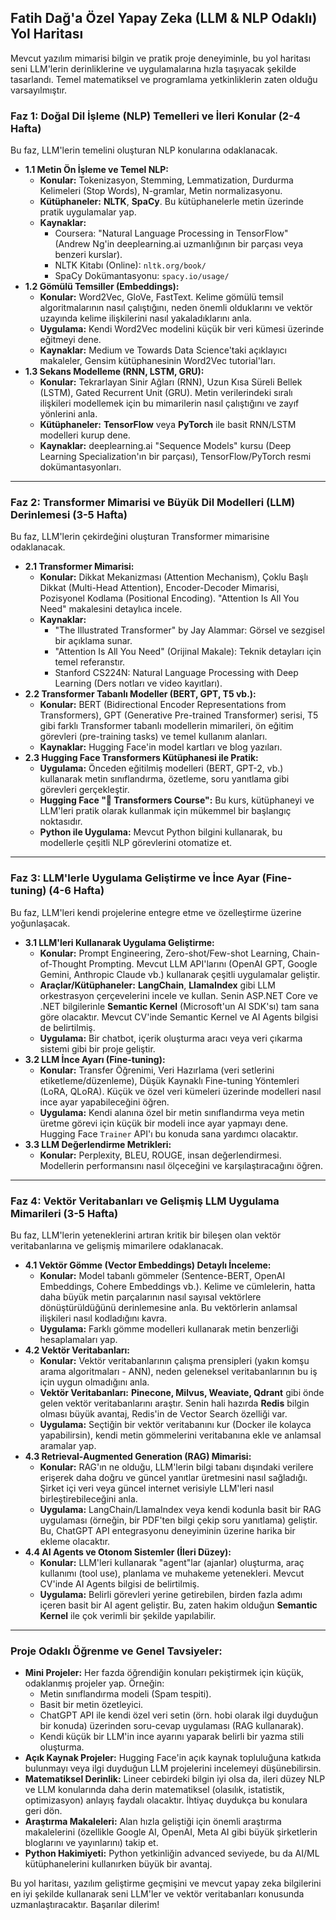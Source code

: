 ## Fatih Dağ'a Özel Yapay Zeka (LLM & NLP Odaklı) Yol Haritası

 Mevcut yazılım mimarisi bilgin ve pratik proje deneyiminle, bu yol haritası seni LLM'lerin derinliklerine ve uygulamalarına hızla taşıyacak şekilde tasarlandı. Temel matematiksel ve programlama yetkinliklerin zaten olduğu varsayılmıştır.

 ### Faz 1: Doğal Dil İşleme (NLP) Temelleri ve İleri Konular (2-4 Hafta)

 Bu faz, LLM'lerin temelini oluşturan NLP konularına odaklanacak.

 * **1.1 Metin Ön İşleme ve Temel NLP:**
     * **Konular:** Tokenizasyon, Stemming, Lemmatization, Durdurma Kelimeleri (Stop Words), N-gramlar, Metin normalizasyonu.
     * **Kütüphaneler:** **NLTK**, **SpaCy**. Bu kütüphanelerle metin üzerinde pratik uygulamalar yap.
     * **Kaynaklar:**
         * Coursera: "Natural Language Processing in TensorFlow" (Andrew Ng'in deeplearning.ai uzmanlığının bir parçası veya benzeri kurslar).
         * NLTK Kitabı (Online): `nltk.org/book/`
         * SpaCy Dokümantasyonu: `spacy.io/usage/`
 * **1.2 Gömülü Temsiller (Embeddings):**
     * **Konular:** Word2Vec, GloVe, FastText. Kelime gömülü temsil algoritmalarının nasıl çalıştığını, neden önemli olduklarını ve vektör uzayında kelime ilişkilerini nasıl yakaladıklarını anla.
     * **Uygulama:** Kendi Word2Vec modelini küçük bir veri kümesi üzerinde eğitmeyi dene.
     * **Kaynaklar:** Medium ve Towards Data Science'taki açıklayıcı makaleler, Gensim kütüphanesinin Word2Vec tutorial'ları.
 * **1.3 Sekans Modelleme (RNN, LSTM, GRU):**
     * **Konular:** Tekrarlayan Sinir Ağları (RNN), Uzun Kısa Süreli Bellek (LSTM), Gated Recurrent Unit (GRU). Metin verilerindeki sıralı ilişkileri modellemek için bu mimarilerin nasıl çalıştığını ve zayıf yönlerini anla.
     * **Kütüphaneler:** **TensorFlow** veya **PyTorch** ile basit RNN/LSTM modelleri kurup dene.
     * **Kaynaklar:** deeplearning.ai "Sequence Models" kursu (Deep Learning Specialization'ın bir parçası), TensorFlow/PyTorch resmi dokümantasyonları.

 ---

 ### Faz 2: Transformer Mimarisi ve Büyük Dil Modelleri (LLM) Derinlemesi (3-5 Hafta)

 Bu faz, LLM'lerin çekirdeğini oluşturan Transformer mimarisine odaklanacak.

 * **2.1 Transformer Mimarisi:**
     * **Konular:** Dikkat Mekanizması (Attention Mechanism), Çoklu Başlı Dikkat (Multi-Head Attention), Encoder-Decoder Mimarisi, Pozisyonel Kodlama (Positional Encoding). "Attention Is All You Need" makalesini detaylıca incele.
     * **Kaynaklar:**
         * "The Illustrated Transformer" by Jay Alammar: Görsel ve sezgisel bir açıklama sunar.
         * "Attention Is All You Need" (Orijinal Makale): Teknik detayları için temel referanstır.
         * Stanford CS224N: Natural Language Processing with Deep Learning (Ders notları ve video kayıtları).
 * **2.2 Transformer Tabanlı Modeller (BERT, GPT, T5 vb.):**
     * **Konular:** BERT (Bidirectional Encoder Representations from Transformers), GPT (Generative Pre-trained Transformer) serisi, T5 gibi farklı Transformer tabanlı modellerin mimarileri, ön eğitim görevleri (pre-training tasks) ve temel kullanım alanları.
     * **Kaynaklar:** Hugging Face'in model kartları ve blog yazıları.
 * **2.3 Hugging Face Transformers Kütüphanesi ile Pratik:**
     * **Uygulama:** Önceden eğitilmiş modelleri (BERT, GPT-2, vb.) kullanarak metin sınıflandırma, özetleme, soru yanıtlama gibi görevleri gerçekleştir.
     * **Hugging Face "🤗 Transformers Course":** Bu kurs, kütüphaneyi ve LLM'leri pratik olarak kullanmak için mükemmel bir başlangıç noktasıdır.
     * **Python ile Uygulama:** Mevcut Python bilgini kullanarak, bu modellerle çeşitli NLP görevlerini otomatize et.

 ---

 ### Faz 3: LLM'lerle Uygulama Geliştirme ve İnce Ayar (Fine-tuning) (4-6 Hafta)

 Bu faz, LLM'leri kendi projelerine entegre etme ve özelleştirme üzerine yoğunlaşacak.

 * **3.1 LLM'leri Kullanarak Uygulama Geliştirme:**
     * **Konular:** Prompt Engineering, Zero-shot/Few-shot Learning, Chain-of-Thought Prompting. Mevcut LLM API'larını (OpenAI GPT, Google Gemini, Anthropic Claude vb.) kullanarak çeşitli uygulamalar geliştir.
     * **Araçlar/Kütüphaneler:** **LangChain**, **LlamaIndex** gibi LLM orkestrasyon çerçevelerini incele ve kullan. Senin ASP.NET Core ve .NET bilgilerinle **Semantic Kernel** (Microsoft'un AI SDK'sı) tam sana göre olacaktır. Mevcut CV'inde Semantic Kernel ve AI Agents bilgisi de belirtilmiş.
     * **Uygulama:** Bir chatbot, içerik oluşturma aracı veya veri çıkarma sistemi gibi bir proje geliştir.
 * **3.2 LLM İnce Ayarı (Fine-tuning):**
     * **Konular:** Transfer Öğrenimi, Veri Hazırlama (veri setlerini etiketleme/düzenleme), Düşük Kaynaklı Fine-tuning Yöntemleri (LoRA, QLoRA). Küçük ve özel veri kümeleri üzerinde modelleri nasıl ince ayar yapabileceğini öğren.
     * **Uygulama:** Kendi alanına özel bir metin sınıflandırma veya metin üretme görevi için küçük bir modeli ince ayar yapmayı dene. Hugging Face `Trainer` API'ı bu konuda sana yardımcı olacaktır.
 * **3.3 LLM Değerlendirme Metrikleri:**
     * **Konular:** Perplexity, BLEU, ROUGE, insan değerlendirmesi. Modellerin performansını nasıl ölçeceğini ve karşılaştıracağını öğren.

 ---

 ### Faz 4: Vektör Veritabanları ve Gelişmiş LLM Uygulama Mimarileri (3-5 Hafta)

 Bu faz, LLM'lerin yeteneklerini artıran kritik bir bileşen olan vektör veritabanlarına ve gelişmiş mimarilere odaklanacak.

 * **4.1 Vektör Gömme (Vector Embeddings) Detaylı İnceleme:**
     * **Konular:** Model tabanlı gömmeler (Sentence-BERT, OpenAI Embeddings, Cohere Embeddings vb.). Kelime ve cümlelerin, hatta daha büyük metin parçalarının nasıl sayısal vektörlere dönüştürüldüğünü derinlemesine anla. Bu vektörlerin anlamsal ilişkileri nasıl kodladığını kavra.
     * **Uygulama:** Farklı gömme modelleri kullanarak metin benzerliği hesaplamaları yap.
 * **4.2 Vektör Veritabanları:**
     * **Konular:** Vektör veritabanlarının çalışma prensipleri (yakın komşu arama algoritmaları - ANN), neden geleneksel veritabanlarının bu iş için uygun olmadığını anla.
     * **Vektör Veritabanları:** **Pinecone, Milvus, Weaviate, Qdrant** gibi önde gelen vektör veritabanlarını araştır. Senin hali hazırda **Redis** bilgin olması büyük avantaj, Redis'in de Vector Search özelliği var.
     * **Uygulama:** Seçtiğin bir vektör veritabanını kur (Docker ile kolayca yapabilirsin), kendi metin gömmelerini veritabanına ekle ve anlamsal aramalar yap.
 * **4.3 Retrieval-Augmented Generation (RAG) Mimarisi:**
     * **Konular:** RAG'ın ne olduğu, LLM'lerin bilgi tabanı dışındaki verilere erişerek daha doğru ve güncel yanıtlar üretmesini nasıl sağladığı. Şirket içi veri veya güncel internet verisiyle LLM'leri nasıl birleştirebileceğini anla.
     * **Uygulama:** LangChain/LlamaIndex veya kendi kodunla basit bir RAG uygulaması (örneğin, bir PDF'ten bilgi çekip soru yanıtlama) geliştir. Bu, ChatGPT API entegrasyonu deneyiminin üzerine harika bir ekleme olacaktır.
 * **4.4 AI Agents ve Otonom Sistemler (İleri Düzey):**
     * **Konular:** LLM'leri kullanarak "agent"lar (ajanlar) oluşturma, araç kullanımı (tool use), planlama ve muhakeme yetenekleri. Mevcut CV'inde AI Agents bilgisi de belirtilmiş.
     * **Uygulama:** Belirli görevleri yerine getirebilen, birden fazla adımı içeren basit bir AI agent geliştir. Bu, zaten hakim olduğun **Semantic Kernel** ile çok verimli bir şekilde yapılabilir.

 ---

 ### Proje Odaklı Öğrenme ve Genel Tavsiyeler:

 * **Mini Projeler:** Her fazda öğrendiğin konuları pekiştirmek için küçük, odaklanmış projeler yap. Örneğin:
     * Metin sınıflandırma modeli (Spam tespiti).
     * Basit bir metin özetleyici.
     * ChatGPT API ile kendi özel veri setin (örn. hobi olarak ilgi duyduğun bir konuda) üzerinden soru-cevap uygulaması (RAG kullanarak).
     * Kendi küçük bir LLM'in ince ayarını yaparak belirli bir yazma stili oluşturma.
 * **Açık Kaynak Projeler:** Hugging Face'in açık kaynak topluluğuna katkıda bulunmayı veya ilgi duyduğun LLM projelerini incelemeyi düşünebilirsin.
 * **Matematiksel Derinlik:** Lineer cebirdeki bilgin iyi olsa da, ileri düzey NLP ve LLM konularında daha derin matematiksel (olasılık, istatistik, optimizasyon) anlayış faydalı olacaktır. İhtiyaç duydukça bu konulara geri dön.
 * **Araştırma Makaleleri:** Alan hızla geliştiği için önemli araştırma makalelerini (özellikle Google AI, OpenAI, Meta AI gibi büyük şirketlerin bloglarını ve yayınlarını) takip et.
 * **Python Hakimiyeti:** Python yetkinliğin advanced seviyede, bu da AI/ML kütüphanelerini kullanırken büyük bir avantaj.

 Bu yol haritası, yazılım geliştirme geçmişini ve mevcut yapay zeka bilgilerini en iyi şekilde kullanarak seni LLM'ler ve vektör veritabanları konusunda uzmanlaştıracaktır. Başarılar dilerim!
